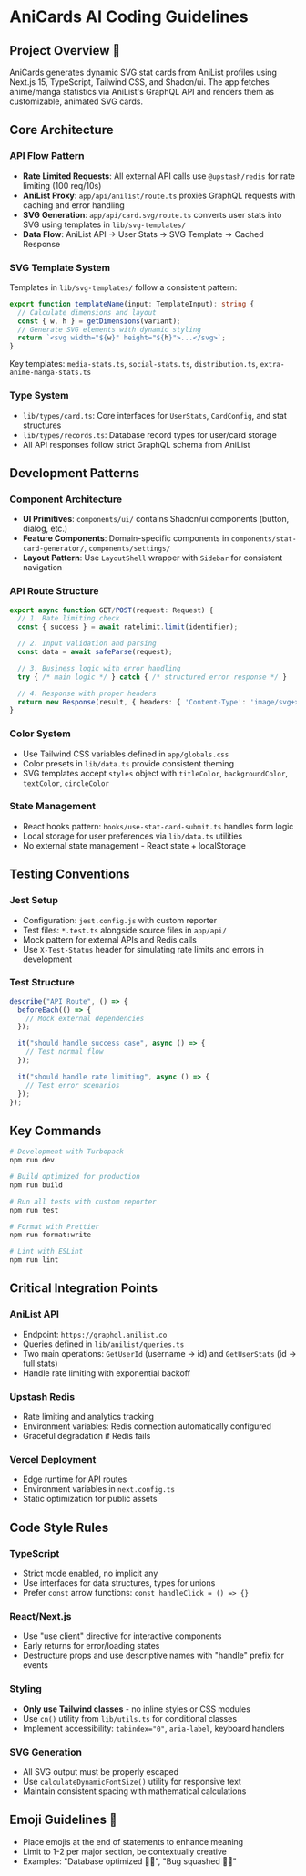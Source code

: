# AniCards AI Coding Guidelines

## Project Overview 🎨

AniCards generates dynamic SVG stat cards from AniList profiles using Next.js 15, TypeScript, Tailwind CSS, and Shadcn/ui. The app fetches anime/manga statistics via AniList's GraphQL API and renders them as customizable, animated SVG cards.

## Core Architecture

### API Flow Pattern

- **Rate Limited Requests**: All external API calls use `@upstash/redis` for rate limiting (100 req/10s)
- **AniList Proxy**: `app/api/anilist/route.ts` proxies GraphQL requests with caching and error handling
- **SVG Generation**: `app/api/card.svg/route.ts` converts user stats into SVG using templates in `lib/svg-templates/`
- **Data Flow**: AniList API → User Stats → SVG Template → Cached Response

### SVG Template System

Templates in `lib/svg-templates/` follow a consistent pattern:

```typescript
export function templateName(input: TemplateInput): string {
  // Calculate dimensions and layout
  const { w, h } = getDimensions(variant);
  // Generate SVG elements with dynamic styling
  return `<svg width="${w}" height="${h}">...</svg>`;
}
```

Key templates: `media-stats.ts`, `social-stats.ts`, `distribution.ts`, `extra-anime-manga-stats.ts`

### Type System

- `lib/types/card.ts`: Core interfaces for `UserStats`, `CardConfig`, and stat structures
- `lib/types/records.ts`: Database record types for user/card storage
- All API responses follow strict GraphQL schema from AniList

## Development Patterns

### Component Architecture

- **UI Primitives**: `components/ui/` contains Shadcn/ui components (button, dialog, etc.)
- **Feature Components**: Domain-specific components in `components/stat-card-generator/`, `components/settings/`
- **Layout Pattern**: Use `LayoutShell` wrapper with `Sidebar` for consistent navigation

### API Route Structure

```typescript
export async function GET/POST(request: Request) {
  // 1. Rate limiting check
  const { success } = await ratelimit.limit(identifier);

  // 2. Input validation and parsing
  const data = await safeParse(request);

  // 3. Business logic with error handling
  try { /* main logic */ } catch { /* structured error response */ }

  // 4. Response with proper headers
  return new Response(result, { headers: { 'Content-Type': 'image/svg+xml' }});
}
```

### Color System

- Use Tailwind CSS variables defined in `app/globals.css`
- Color presets in `lib/data.ts` provide consistent theming
- SVG templates accept `styles` object with `titleColor`, `backgroundColor`, `textColor`, `circleColor`

### State Management

- React hooks pattern: `hooks/use-stat-card-submit.ts` handles form logic
- Local storage for user preferences via `lib/data.ts` utilities
- No external state management - React state + localStorage

## Testing Conventions

### Jest Setup

- Configuration: `jest.config.js` with custom reporter
- Test files: `*.test.ts` alongside source files in `app/api/`
- Mock pattern for external APIs and Redis calls
- Use `X-Test-Status` header for simulating rate limits and errors in development

### Test Structure

```typescript
describe("API Route", () => {
  beforeEach(() => {
    // Mock external dependencies
  });

  it("should handle success case", async () => {
    // Test normal flow
  });

  it("should handle rate limiting", async () => {
    // Test error scenarios
  });
});
```

## Key Commands

```bash
# Development with Turbopack
npm run dev

# Build optimized for production
npm run build

# Run all tests with custom reporter
npm run test

# Format with Prettier
npm run format:write

# Lint with ESLint
npm run lint
```

## Critical Integration Points

### AniList API

- Endpoint: `https://graphql.anilist.co`
- Queries defined in `lib/anilist/queries.ts`
- Two main operations: `GetUserId` (username → id) and `GetUserStats` (id → full stats)
- Handle rate limiting with exponential backoff

### Upstash Redis

- Rate limiting and analytics tracking
- Environment variables: Redis connection automatically configured
- Graceful degradation if Redis fails

### Vercel Deployment

- Edge runtime for API routes
- Environment variables in `next.config.ts`
- Static optimization for public assets

## Code Style Rules

### TypeScript

- Strict mode enabled, no implicit any
- Use interfaces for data structures, types for unions
- Prefer `const` arrow functions: `const handleClick = () => {}`

### React/Next.js

- Use "use client" directive for interactive components
- Early returns for error/loading states
- Destructure props and use descriptive names with "handle" prefix for events

### Styling

- **Only use Tailwind classes** - no inline styles or CSS modules
- Use `cn()` utility from `lib/utils.ts` for conditional classes
- Implement accessibility: `tabindex="0"`, `aria-label`, keyboard handlers

### SVG Generation

- All SVG output must be properly escaped
- Use `calculateDynamicFontSize()` utility for responsive text
- Maintain consistent spacing with mathematical calculations

## Emoji Guidelines 🚀

- Place emojis at the end of statements to enhance meaning
- Limit to 1-2 per major section, be contextually creative
- Examples: "Database optimized 🏃‍♂️", "Bug squashed 🥾🐛"
